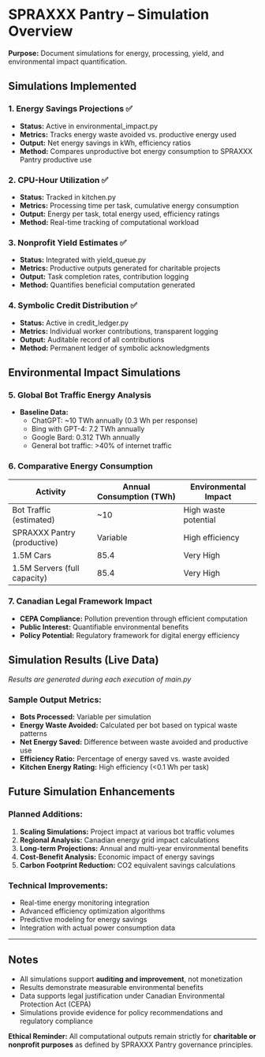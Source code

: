 # SPRAXXX Pantry – Simulation Overview

**Purpose:** Document simulations for energy, processing, yield, and environmental impact quantification.

## Simulations Implemented

### 1. Energy Savings Projections ✅
- **Status:** Active in environmental_impact.py
- **Metrics:** Tracks energy waste avoided vs. productive energy used
- **Output:** Net energy savings in kWh, efficiency ratios
- **Method:** Compares unproductive bot energy consumption to SPRAXXX Pantry productive use

### 2. CPU-Hour Utilization ✅
- **Status:** Tracked in kitchen.py
- **Metrics:** Processing time per task, cumulative energy consumption
- **Output:** Energy per task, total energy used, efficiency ratings
- **Method:** Real-time tracking of computational workload

### 3. Nonprofit Yield Estimates ✅
- **Status:** Integrated with yield_queue.py
- **Metrics:** Productive outputs generated for charitable projects
- **Output:** Task completion rates, contribution logging
- **Method:** Quantifies beneficial computation generated

### 4. Symbolic Credit Distribution ✅
- **Status:** Active in credit_ledger.py
- **Metrics:** Individual worker contributions, transparent logging
- **Output:** Auditable record of all contributions
- **Method:** Permanent ledger of symbolic acknowledgments

## Environmental Impact Simulations

### 5. Global Bot Traffic Energy Analysis
- **Baseline Data:**
  - ChatGPT: ~10 TWh annually (0.3 Wh per response)
  - Bing with GPT-4: 7.2 TWh annually
  - Google Bard: 0.312 TWh annually
  - General bot traffic: >40% of internet traffic

### 6. Comparative Energy Consumption
| Activity | Annual Consumption (TWh) | Environmental Impact |
|----------|-------------------------|---------------------|
| Bot Traffic (estimated) | ~10 | High waste potential |
| SPRAXXX Pantry (productive) | Variable | High efficiency |
| 1.5M Cars | 85.4 | Very High |
| 1.5M Servers (full capacity) | 85.4 | Very High |

### 7. Canadian Legal Framework Impact
- **CEPA Compliance:** Pollution prevention through efficient computation
- **Public Interest:** Quantifiable environmental benefits
- **Policy Potential:** Regulatory framework for digital energy efficiency

## Simulation Results (Live Data)

*Results are generated during each execution of main.py*

### Sample Output Metrics:
- **Bots Processed:** Variable per simulation
- **Energy Waste Avoided:** Calculated per bot based on typical waste patterns
- **Net Energy Saved:** Difference between waste avoided and productive use
- **Efficiency Ratio:** Percentage of energy saved vs. waste avoided
- **Kitchen Energy Rating:** High efficiency (<0.1 Wh per task)

## Future Simulation Enhancements

### Planned Additions:
1. **Scaling Simulations:** Project impact at various bot traffic volumes
2. **Regional Analysis:** Canadian energy grid impact calculations
3. **Long-term Projections:** Annual and multi-year environmental benefits
4. **Cost-Benefit Analysis:** Economic impact of energy savings
5. **Carbon Footprint Reduction:** CO2 equivalent savings calculations

### Technical Improvements:
- Real-time energy monitoring integration
- Advanced efficiency optimization algorithms
- Predictive modeling for energy savings
- Integration with actual power consumption data

---

## Notes

- All simulations support **auditing and improvement**, not monetization
- Results demonstrate measurable environmental benefits
- Data supports legal justification under Canadian Environmental Protection Act (CEPA)
- Simulations provide evidence for policy recommendations and regulatory compliance

**Ethical Reminder:** All computational outputs remain strictly for **charitable or nonprofit purposes** as defined by SPRAXXX Pantry governance principles.
